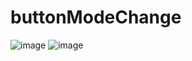 # buttonModeChange
![image](https://user-images.githubusercontent.com/49347299/215141752-6b517d72-7c22-415b-bde5-931b75455a16.png)
![image](https://user-images.githubusercontent.com/49347299/215141901-27d1d3b5-8036-4bea-a06c-a18e08f4d9cd.png)
